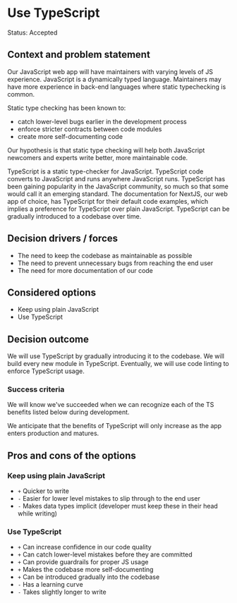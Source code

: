 # Use TypeScript

Status: Accepted

## Context and problem statement

Our JavaScript web app will have maintainers with varying levels of JS experience. JavaScript is a dynamically typed language. Maintainers may have more experience in back-end languages where static typechecking is common.

Static type checking has been known to:

* catch lower-level bugs earlier in the development process
* enforce stricter contracts between code modules
* create more self-documenting code

Our hypothesis is that static type checking will help both JavaScript newcomers and experts write better, more maintainable code.

TypeScript is a static type-checker for JavaScript. TypeScript code converts to JavaScript and runs anywhere JavaScript runs. TypeScript has been gaining popularity in the JavaScript community, so much so that some would call it an emerging standard. The documentation for NextJS, our web app of choice, has TypeScript for their default code examples, which implies a preference for TypeScript over plain JavaScript. TypeScript can be gradually introduced to a codebase over time.

## Decision drivers / forces

* The need to keep the codebase as maintainable as possible
* The need to prevent unnecessary bugs from reaching the end user
* The need for more documentation of our code

## Considered options

* Keep using plain JavaScript
* Use TypeScript

## Decision outcome

We will use TypeScript by gradually introducing it to the codebase. We will build every new module in TypeScript. Eventually, we will use code linting to enforce TypeScript usage.


### Success criteria <!-- optional -->

We will know we've succeeded when we can recognize each of the TS benefits listed below during development.

We anticipate that the benefits of TypeScript will only increase as the app enters production and matures.

## Pros and cons of the options <!-- optional -->

### Keep using plain JavaScript

* `+` Quicker to write
* `-` Easier for lower level mistakes to slip through to the end user
* `-` Makes data types implicit (developer must keep these in their head while writing)

### Use TypeScript
* `+` Can increase confidence in our code quality
* `+` Can catch lower-level mistakes before they are committed
* `+` Can provide guardrails for proper JS usage
* `+` Makes the codebase more self-documenting
* `+` Can be introduced gradually into the codebase
* `-` Has a learning curve
* `-` Takes slightly longer to write
